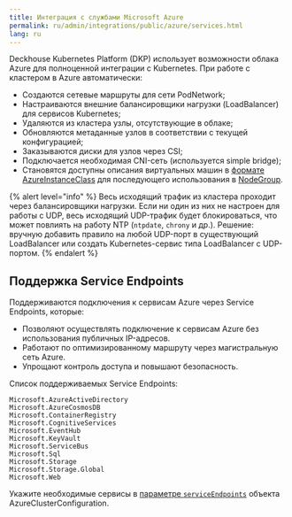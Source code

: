 ```yaml
---
title: Интеграция с службами Microsoft Azure
permalink: ru/admin/integrations/public/azure/services.html
lang: ru
---
```


Deckhouse Kubernetes Platform (DKP) использует возможности облака Azure для полноценной интеграции с Kubernetes. При работе с кластером в Azure автоматически:

- Создаются сетевые маршруты для сети PodNetwork;
- Настраиваются внешние балансировщики нагрузки (LoadBalancer) для сервисов Kubernetes;
- Удаляются из кластера узлы, отсутствующие в облаке;
- Обновляются метаданные узлов в соответствии с текущей конфигурацией;
- Заказываются диски для узлов через CSI;
- Подключается необходимая CNI-сеть (используется simple bridge);
- Становятся доступны описания виртуальных машин в [формате AzureInstanceClass](/modules/cloud-provider-azure/cr.html#azureinstanceclass) для последующего использования в [NodeGroup](/modules/node-manager/cr.html#nodegroup-v1-spec-cloudinstances-classreference).

{% alert level="info" %}
Весь исходящий трафик из кластера проходит через балансировщики нагрузки. Если ни один из них не настроен для работы с UDP, весь исходящий UDP-трафик будет блокироваться, что может повлиять на работу NTP (`ntpdate`, `chrony` и др.). Решение: вручную добавить правило на любой UDP-порт в существующий LoadBalancer или создать Kubernetes-сервис типа LoadBalancer с UDP-портом.
{% endalert %}

## Поддержка Service Endpoints

Поддерживаются подключения к сервисам Azure через Service Endpoints, которые:

- Позволяют осуществлять подключение к сервисам Azure без использования публичных IP-адресов.
- Работают по оптимизированному маршруту через магистральную сеть Azure.
- Упрощают контроль доступа и повышают безопасность.

Список поддерживаемых Service Endpoints:

```console
Microsoft.AzureActiveDirectory
Microsoft.AzureCosmosDB
Microsoft.ContainerRegistry
Microsoft.CognitiveServices
Microsoft.EventHub
Microsoft.KeyVault
Microsoft.ServiceBus
Microsoft.Sql
Microsoft.Storage
Microsoft.Storage.Global
Microsoft.Web
```

Укажите необходимые сервисы в [параметре `serviceEndpoints`](/modules/cloud-provider-azure/cluster_configuration.html#azureclusterconfiguration-serviceendpoints) объекта AzureClusterConfiguration.
